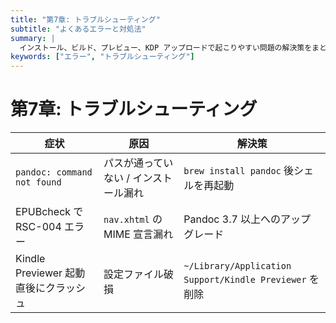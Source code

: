 ```yaml
---
title: "第7章: トラブルシューティング"
subtitle: "よくあるエラーと対処法"
summary: |
  インストール、ビルド、プレビュー、KDP アップロードで起こりやすい問題の解決策をまとめます。
keywords: ["エラー", "トラブルシューティング"]
---
```


# 第7章: トラブルシューティング

| 症状                                   | 原因                                   | 解決策                                     |
|----------------------------------------|----------------------------------------|--------------------------------------------|
| `pandoc: command not found`            | パスが通っていない / インストール漏れ | `brew install pandoc` 後シェルを再起動    |
| EPUBcheck で RSC-004 エラー            | `nav.xhtml` の MIME 宣言漏れ           | Pandoc 3.7 以上へのアップグレード         |
| Kindle Previewer 起動直後にクラッシュ  | 設定ファイル破損                       | `~/Library/Application Support/Kindle Previewer` を削除 |

